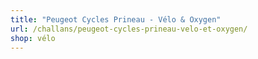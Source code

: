 ```yaml
---
title: "Peugeot Cycles Prineau - Vélo & Oxygen"
url: /challans/peugeot-cycles-prineau-velo-et-oxygen/
shop: vélo
---
```

